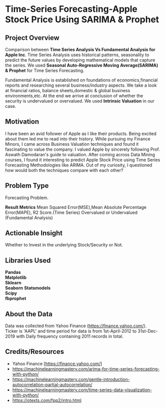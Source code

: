 # Time-Series Forecasting-Apple Stock Price Using SARIMA & Prophet

## Project Overview 
Comparison between **Time Series Analysis Vs Fundamental Analysis for Apple Inc**.
Time Series Analysis uses historical patterns, seasonality to predict the future values by developing mathematical models that capture the series.
We used **Seasonal Auto-Regressive Moving Average(SARIMA) & Prophet** for Time Series Forecasting.

Fundamental Analysis is established on foundations of economics,financial reports and researching several business/industry aspects. We take a look at financial ratios, balance sheets,domestic & global business environments,etc. At the end we arrive at conclusion of whether the security is undervalued or overvalued.
We used **Intrinsic Valuation** in our case.

## Motivation
I have been an avid follower of Apple as I like their products. Being excited about them led me to read into their history.
While pursuing my Finance Minors, I came across Business Valuation techniques and found it fascinating to value the company.
I valued Apple by sincerely following Prof. Aswath Damodaran's guide to valuation. After coming across Data Mining courses, I found it interesting to predict Apple Stock Price using Time Series Forecasting Methodologies like ARIMA.
Out of my curiosity, I questioned how would both the techniques compare with each other?

## Problem Type
Forecasting Problem.

**Result Metrics**
Mean Squared Error(MSE),Mean Absolute Percentage Error(MAPE), R2 Score.(Time Series)
Overvalued or Undervalued (Fundamental Analysis)

## Actionable Insight
Whether to Invest in the underlying Stock/Security or Not.

## Libraries Used
**Pandas**            
**Matplotlib**        
**Sklearn**            
**Seaborn**
**Statsmodels**      
**Scipy**            
**fbprophet**          

## About the Data
Data was collected from Yahoo Finance (https://finance.yahoo.com/). Ticker is 'AAPL' and time period for data is from 1st-April-2012 to 31st-Dec-2019 with Daily frequency containing 2011 records in total.

## Credits/Resources
- Yahoo Finance [https://finance.yahoo.com/]
- https://machinelearningmastery.com/arima-for-time-series-forecasting-with-python/
- https://machinelearningmastery.com/gentle-introduction-autocorrelation-partial-autocorrelation/
- https://machinelearningmastery.com/time-series-data-visualization-with-python/
- https://otexts.com/fpp2/intro.html





